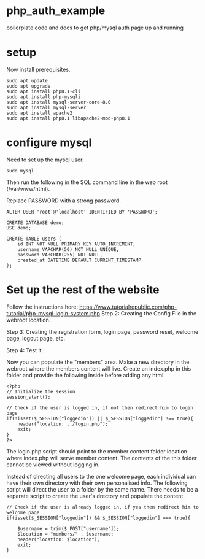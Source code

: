 # php_auth_example

boilerplate code and docs to get php/mysql auth page up and running

# setup

Now install prerequisites.

```
sudo apt update
sudo apt upgrade 
sudo apt install php8.1-cli
sudo apt install php-mysqli
sudo apt install mysql-server-core-8.0
sudo apt install mysql-server
sudo apt install apache2
sudo apt install php8.1 libapache2-mod-php8.1
```

# configure mysql

Need to set up the mysql user.

```
sudo mysql

```

Then run the following in the SQL command line in the web root (/var/www/html).

Replace PASSWORD with a strong password.

```
ALTER USER 'root'@'localhost' IDENTIFIED BY 'PASSWORD';

CREATE DATABASE demo;
USE demo;

CREATE TABLE users (
    id INT NOT NULL PRIMARY KEY AUTO_INCREMENT,
    username VARCHAR(50) NOT NULL UNIQUE,
    password VARCHAR(255) NOT NULL,
    created_at DATETIME DEFAULT CURRENT_TIMESTAMP
);

```

# Set up the rest of the website

Follow the instructions here:
https://www.tutorialrepublic.com/php-tutorial/php-mysql-login-system.php
Step 2: Creating the Config File in the webroot location.

Step 3: Creating the registration form, login page, password reset, welcome page, logout page, etc.

Step 4: Test it.

Now you can populate the "members" area.
Make a new directory in the webroot where the members content will live.
Create an index.php in this folder and provide the following inside before adding 
any html.


```
<?php
// Initialize the session
session_start();

// Check if the user is logged in, if not then redirect him to login page
if(!isset($_SESSION["loggedin"]) || $_SESSION["loggedin"] !== true){
    header("location: ../login.php");
    exit;
}
?>
```

The login.php script should point to the member content folder location where 
index.php will serve member content.
The contents of the this folder cannot be viewed without logging in.

Instead of directing all users to the one welcome page, each individual
can have their own directory with their own personalised info.
The following script will direct the user to a folder by the same name.
There needs to be a separate script to create the user's drectory and populate
the content.

```
// Check if the user is already logged in, if yes then redirect him to welcome page
if(isset($_SESSION["loggedin"]) && $_SESSION["loggedin"] === true){

    $username = trim($_POST["username"]);
    $location = "members/" . $username;
    header("location: $location");
    exit;
}
```
